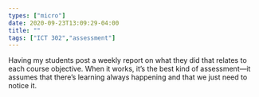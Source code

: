 ```yaml
---
types: ["micro"]
date: 2020-09-23T13:09:29-04:00
title: ""
tags: ["ICT 302","assessment"]
---
```

Having my students post a weekly report on what they did that relates to each course objective. When it works, it’s the best kind of assessment—it assumes that there’s learning always happening and that we just need to notice it.
